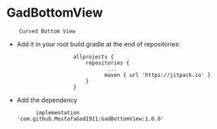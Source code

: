 # GadBottomView
        Curved Bottom View

* Add it in your root build.gradle at the end of repositories:

                        allprojects {
                          	repositories {
                        		   ...
                        		  maven { url 'https://jitpack.io' }
                          	}
                        }


* Add the dependency

	        implementation 'com.github.MostafaGad1911:GadBottomView:1.0.0'



